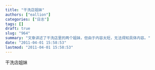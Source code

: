 ```yaml
---
title: "干洗店姐妹"
authors: ["eallion"]
categories: ["日志"]
tags: []
draft: true
slug: "964"
summary: "文章讲述了干洗店里的两个姐妹，但由于内容太短，无法得知具体内容。"
date: "2011-04-01 15:58:53"
lastmod: "2011-04-01 15:58:53"
---
```


干洗店姐妹
